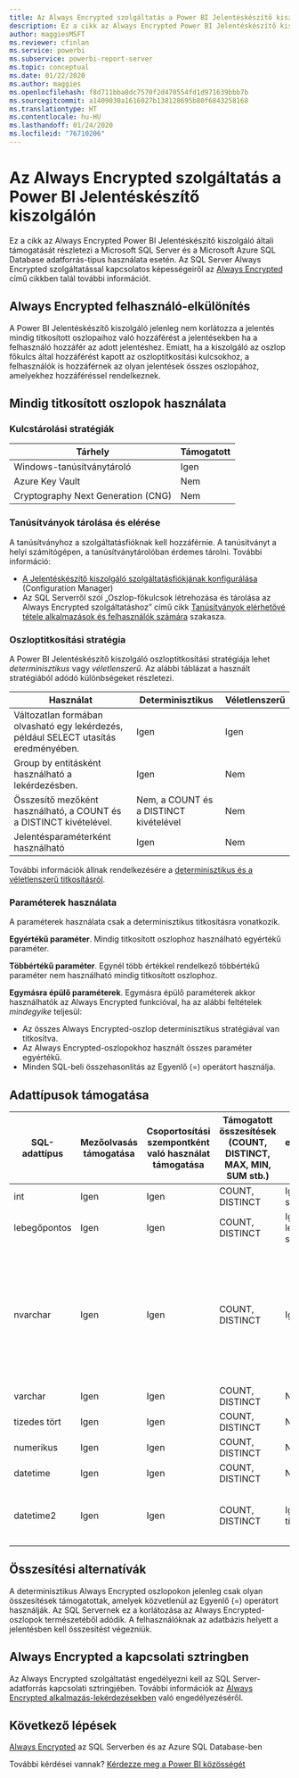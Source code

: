 ```yaml
---
title: Az Always Encrypted szolgáltatás a Power BI Jelentéskészítő kiszolgálón
description: Ez a cikk az Always Encrypted Power BI Jelentéskészítő kiszolgáló általi támogatását részletezi a Microsoft SQL Server és a Microsoft Azure SQL Database adatforrás-típus használata esetén.
author: maggiesMSFT
ms.reviewer: cfinlan
ms.service: powerbi
ms.subservice: powerbi-report-server
ms.topic: conceptual
ms.date: 01/22/2020
ms.author: maggies
ms.openlocfilehash: f8d711bba8dc7570f2d470554fd1d971639bbb7b
ms.sourcegitcommit: a1409030a1616027b138128695b80f6843258168
ms.translationtype: HT
ms.contentlocale: hu-HU
ms.lasthandoff: 01/24/2020
ms.locfileid: "76710206"
---
```

# <a name="always-encrypted-in-power-bi-report-server"></a>Az Always Encrypted szolgáltatás a Power BI Jelentéskészítő kiszolgálón

Ez a cikk az Always Encrypted Power BI Jelentéskészítő kiszolgáló általi támogatását részletezi a Microsoft SQL Server és a Microsoft Azure SQL Database adatforrás-típus használata esetén. Az SQL Server Always Encrypted szolgáltatással kapcsolatos képességeiről az [Always Encrypted](https://docs.microsoft.com/sql/relational-databases/security/encryption/always-encrypted-database-engine) című cikkben talál további információt.

## <a name="always-encrypted-user-isolation"></a>Always Encrypted felhasználó-elkülönítés

A Power BI Jelentéskészítő kiszolgáló jelenleg nem korlátozza a jelentés mindig titkosított oszlopaihoz való hozzáférést a jelentésekben ha a felhasználó hozzáfér az adott jelentéshez.  Emiatt, ha a kiszolgáló az oszlop főkulcs által hozzáférést kapott az oszloptitkosítási kulcsokhoz, a felhasználók is hozzáférnek az olyan jelentések összes oszlopához, amelyekhez hozzáféréssel rendelkeznek.

## <a name="always-encrypted-column-usage"></a>Mindig titkosított oszlopok használata

### <a name="key-storage-strategies"></a>Kulcstárolási stratégiák

|Tárhely  |Támogatott  |
|---------|---------|
|Windows-tanúsítványtároló | Igen |
|Azure Key Vault | Nem |
| Cryptography Next Generation (CNG) | Nem |

### <a name="certificate-storage-and-access"></a>Tanúsítványok tárolása és elérése

A tanúsítványhoz a szolgáltatásfióknak kell hozzáférnie. A tanúsítványt a helyi számítógépen, a tanúsítványtárolóban érdemes tárolni. További információ:

- [A Jelentéskészítő kiszolgáló szolgáltatásfiókjának konfigurálása](https://docs.microsoft.com/sql/reporting-services/install-windows/configure-the-report-server-service-account-ssrs-configuration-manager) (Configuration Manager)
- Az SQL Serverről szól „Oszlop-főkulcsok létrehozása és tárolása az Always Encrypted szolgáltatáshoz” című cikk [Tanúsítványok elérhetővé tétele alkalmazások és felhasználók számára](https://docs.microsoft.com/sql/relational-databases/security/encryption/create-and-store-column-master-keys-always-encrypted#making-certificates-available-to-applications-and-users) szakasza.

### <a name="column-encryption-strategy"></a>Oszloptitkosítási stratégia

A Power BI Jelentéskészítő kiszolgáló oszloptitkosítási stratégiája lehet *determinisztikus* vagy *véletlenszerű*. Az alábbi táblázat a használt stratégiából adódó különbségeket részletezi.

|Használat  |Determinisztikus  |Véletlenszerű  |
|---------|---------|---------|
|Változatlan formában olvasható egy lekérdezés, például SELECT utasítás eredményében. | Igen  | Igen  |
|Group by entitásként használható a lekérdezésben. | Igen | Nem |
|Összesítő mezőként használható, a COUNT és a DISTINCT kivételével. | Nem, a COUNT és a DISTINCT kivételével | Nem |
|Jelentésparaméterként használható | Igen | Nem |

További információk állnak rendelkezésére a [determinisztikus és a véletlenszerű titkosításról](https://docs.microsoft.com/sql/relational-databases/security/encryption/always-encrypted-database-engine#selecting--deterministic-or-randomized-encryption).

### <a name="parameter-usage"></a>Paraméterek használata

A paraméterek használata csak a determinisztikus titkosításra vonatkozik.

**Egyértékű paraméter**.  Mindig titkosított oszlophoz használható egyértékű paraméter.

**Többértékű paraméter**. Egynél több értékkel rendelkező többértékű paraméter nem használható mindig titkosított oszlophoz.

**Egymásra épülő paraméterek**. Egymásra épülő paraméterek akkor használhatók az Always Encrypted funkcióval, ha az alábbi feltételek *mindegyike* teljesül:

- Az összes Always Encrypted-oszlop determinisztikus stratégiával van titkosítva.
- Az Always Encrypted-oszlopokhoz használt összes paraméter egyértékű.
- Minden SQL-beli összehasonlítás az Egyenlő (=) operátort használja.

## <a name="datatype-support"></a>Adattípusok támogatása

| SQL-adattípus | Mezőolvasás támogatása | Csoportosítási szempontként való használat támogatása | Támogatott összesítések (COUNT, DISTINCT, MAX, MIN, SUM stb.) | Paraméteres egyenlőségekkel végzett szűrés támogatása | Megjegyzések |
| --- | --- | --- | --- | --- | --- |
| int | Igen | Igen | COUNT, DISTINCT | Igen, egész számként |   |
| lebegőpontos | Igen | Igen | COUNT, DISTINCT | Igen, lebegőpontos számként |   |
| nvarchar | Igen | Igen | COUNT, DISTINCT | Igen, szövegként | A determinisztikus titkosításnak a karakteres oszlopok binary2 sorrendű rendezését kell használnia. További részleteket az [Always Encrypted](https://docs.microsoft.com/sql/relational-databases/security/encryption/always-encrypted-database-engine#selecting--deterministic-or-randomized-encryption) című SQL Server-cikkben találhat.  |
| varchar | Igen | Igen | COUNT, DISTINCT | Nem |   |
| tizedes tört | Igen | Igen | COUNT, DISTINCT | Nem |   |
| numerikus | Igen | Igen | COUNT, DISTINCT | Nem |   |
| datetime | Igen | Igen | COUNT, DISTINCT | Nem |   |
| datetime2 | Igen | Igen | COUNT, DISTINCT | Igen, dátum/idő típusúként | Akkor támogatott, ha az oszlop nem ezredmásodperces pontosságú (tehát nem datetime2(0)) |

## <a name="aggregation-alternatives"></a>Összesítési alternatívák

A determinisztikus Always Encrypted oszlopokon jelenleg csak olyan összesítések támogatottak, amelyek közvetlenül az Egyenlő (=) operátort használják. Az SQL Servernek ez a korlátozása az Always Encrypted-oszlopok természetéből adódik. A felhasználóknak az adatbázis helyett a jelentésben kell összesítést végezniük.

## <a name="always-encrypted-in-connection-strings"></a>Always Encrypted a kapcsolati sztringben

Az Always Encrypted szolgáltatást engedélyezni kell az SQL Server-adatforrás kapcsolati sztringjében. További információk az [Always Encrypted alkalmazás-lekérdezésekben](https://docs.microsoft.com/sql/relational-databases/security/encryption/develop-using-always-encrypted-with-net-framework-data-provider#enabling-always-encrypted-for-application-queries) való engedélyezéséről.

## <a name="next-steps"></a>Következő lépések

[Always Encrypted](https://docs.microsoft.com/sql/relational-databases/security/encryption/always-encrypted-database-engine) az SQL Serverben és az Azure SQL Database-ben

További kérdései vannak? [Kérdezze meg a Power BI közösségét](https://community.powerbi.com/)

